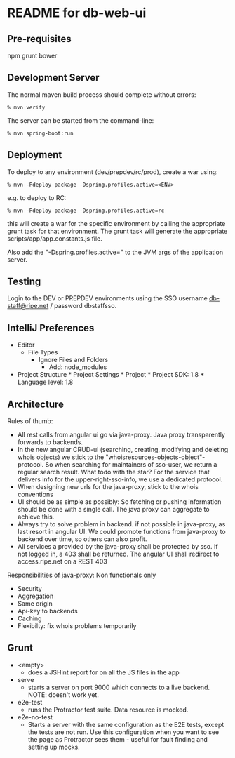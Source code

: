 README for db-web-ui
====================

Pre-requisites
-----------------
npm
grunt
bower


Development Server
------------------

The normal maven build process should complete without errors:

    % mvn verify

The server can be started from the command-line:

    % mvn spring-boot:run

Deployment
-------------------
To deploy to any environment (dev/prepdev/rc/prod), create a war using:

    % mvn -Pdeploy package -Dspring.profiles.active=<ENV> 

e.g. to deploy to RC: 

    % mvn -Pdeploy package -Dspring.profiles.active=rc
      
    
this will create a war for the specific environment by calling 
the appropriate grunt task for that environment. The grunt task will
generate the appropriate scripts/app/app.constants.js file.

Also add the "-Dspring.profiles.active=<ENV>" to the JVM args of the application server.

Testing
-------------------
Login to the DEV or PREPDEV environments using the SSO username db-staff@ripe.net / password dbstaffsso.

IntelliJ Preferences
--------------------
* Editor
	* File Types
		* Ignore Files and Folders
			* Add: node_modules
* Project Structure
        * Project Settings
                * Project
                        * Project SDK: 1.8
                        * Language level: 1.8	

Architecture
------------

Rules of thumb:

* All rest calls from angular ui go via java-proxy. Java proxy transparently forwards to backends.
* In the new angular CRUD-ui (searching, creating, modifying and deleting whois objects) we stick to the "whoisresources-objects-object"-protocol.
    So when searching for maintainers of sso-user, we return a regular search result. What todo with the star?
    For the service that delivers info for the upper-right-sso-info, we use a dedicated protocol.
* When designing new urls for the java-proxy, stick to the whois conventions
* UI should be as simple as possibly: So fetching or pushing information should be done with a single call. The java proxy can aggregate to achieve this.
* Always try to solve problem in backend. if not possible in java-proxy, as last resort in angular UI. We could promote functions from java-proxy to backend over time, so others can also profit.
* All services a provided by the java-proxy shall be protected by sso. If not logged in, a 403 shall be returned. The angular UI shall redirect to access.ripe.net on a REST 403

Responsibilities of java-proxy: Non functionals only

* Security
* Aggregation
* Same origin
* Api-key to backends
* Caching
* Flexibilty: fix whois problems temporarily

Grunt
-----

* \<empty\>
  - does a JSHint report for on all the JS files in the app
* serve
  - starts a server on port 9000 which connects to a live backend. NOTE: doesn't work yet.
* e2e-test
  - runs the Protractor test suite. Data resource is mocked.
* e2e-no-test
  - Starts a server with the same configuration as the E2E tests, except the tests are not run. Use this configuration
   when you want to see the page as Protractor sees them - useful for fault finding and setting up mocks.
